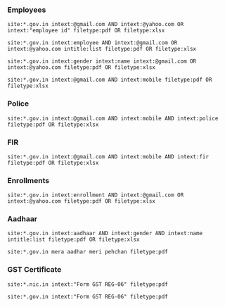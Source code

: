 ### Employees
```
site:*.gov.in intext:@gmail.com AND intext:@yahoo.com OR intext:"employee id" filetype:pdf OR filetype:xlsx
```

```
site:*.gov.in intext:employee AND intext:@gmail.com OR intext:@yahoo.com intitle:list filetype:pdf OR filetype:xlsx
```

```
site:*.gov.in intext:gender intext:name intext:@gmail.com OR intext:@yahoo.com filetype:pdf OR filetype:xlsx
```

```
site:*.gov.in intext:@gmail.com AND intext:mobile filetype:pdf OR filetype:xlsx
```

### Police

```
site:*.gov.in intext:@gmail.com AND intext:mobile AND intext:police filetype:pdf OR filetype:xlsx
```

### FIR

```
site:*.gov.in intext:@gmail.com AND intext:mobile AND intext:fir filetype:pdf OR filetype:xlsx
```

### Enrollments

```
site:*.gov.in intext:enrollment AND intext:@gmail.com OR intext:@yahoo.com filetype:pdf OR filetype:xlsx
```

### Aadhaar

```
site:*.gov.in intext:aadhaar AND intext:gender AND intext:name intitle:list filetype:pdf OR filetype:xlsx
```

```
site:*.gov.in mera aadhar meri pehchan filetype:pdf
```

### GST Certificate

```
site:*.nic.in intext:"Form GST REG-06" filetype:pdf
```

```
site:*.gov.in intext:"Form GST REG-06" filetype:pdf
```
